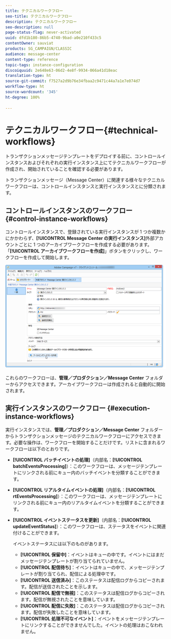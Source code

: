 ```yaml
---
title: テクニカルワークフロー
seo-title: テクニカルワークフロー
description: テクニカルワークフロー
seo-description: null
page-status-flag: never-activated
uuid: dfd1b180-86b5-4740-9bad-a0e210f433c5
contentOwner: sauviat
products: SG_CAMPAIGN/CLASSIC
audience: message-center
content-type: reference
topic-tags: instance-configuration
discoiquuid: 2e648e63-06d2-4e8f-9934-066a41d18eac
translation-type: ht
source-git-commit: f7527a2d9b76e34fbaa2c9471c44a7a1e7e074d7
workflow-type: ht
source-wordcount: '345'
ht-degree: 100%

---
```



# テクニカルワークフロー{#technical-workflows}

トランザクションメッセージテンプレートをデプロイする前に、コントロールインスタンスおよびそれぞれの実行インスタンス上にてテクニカルワークフローが作成され、開始されていることを確認する必要があります。

トランザクションメッセージ（Message Center）に関連する様々なテクニカルワークフローは、コントロールインスタンスと実行インスタンスとに分類されます。

## コントロールインスタンスのワークフロー {#control-instance-workflows}

コントロールインスタンスで、登録されている実行インスタンスが 1 つか複数かにかかわらず、**[!UICONTROL Message Center の実行インスタンス]**&#x200B;外部アカウントごとに 1 つのアーカイブワークフローを作成する必要があります。「**[!UICONTROL アーカイブワークフローを作成]**」ボタンをクリックし、ワークフローを作成して開始します。

![](assets/messagecenter_archiving_002.png)

これらのワークフローは、**管理／プロダクション／Message Center** フォルダーからアクセスできます。アーカイブワークフローは作成されると自動的に開始されます。

<!--**Minimal architecture**

Once the control and execution modules are installed on the same instance, you must create the archiving workflow using the deployment wizard. Click the **[!UICONTROL Create the archiving workflow]** button to create and start the workflow.

![](assets/messagecenter_archiving_001.png)-->

## 実行インスタンスのワークフロー {#execution-instance-workflows}

実行インスタンスでは、**管理／プロダクション／Message Center** フォルダーからトランザクションメッセージのテクニカルワークフローにアクセスできます。必要な操作は、ワークフローを開始することだけです。リストに含まれるワークフローは以下のとおりです。

* **[!UICONTROL バッチイベントの処理]**（内部名：**[!UICONTROL batchEventsProcessing]**）：このワークフローは、メッセージテンプレートにリンクされる前にキュー内のバッチイベントを分類することができます。
* **[!UICONTROL リアルタイムイベントの処理]**（内部名：**[!UICONTROL rtEventsProcessing]**）：このワークフローは、メッセージテンプレートにリンクされる前にキュー内のリアルタイムイベントを分類することができます。
* **[!UICONTROL イベントステータスを更新]**（内部名：**[!UICONTROL updateEventStatus]**）：このワークフローは、ステータスをイベントに関連付けることができます。

   イベントステータスには以下のものがあります。

   * **[!UICONTROL 保留中]**：イベントはキューの中です。イベントにはまだメッセージテンプレートが割り当てられていません。
   * **[!UICONTROL 配信待ち]**：イベントはキューの中で、メッセージテンプレートが割り当てられ、配信による処理中です。
   * **[!UICONTROL 送信済み]**：このステータスは配信ログからコピーされます。配信が送信されたことを示します。
   * **[!UICONTROL 配信で無視]**：このステータスは配信ログからコピーされます。配信が無視されたことを意味しています。
   * **[!UICONTROL 配信に失敗]**：このステータスは配信ログからコピーされます。配信が失敗したことを意味しています。
   * **[!UICONTROL 処理不可なイベント]**：イベントをメッセージテンプレートにリンクすることができませんでした。イベントの処理はおこなわれません。

